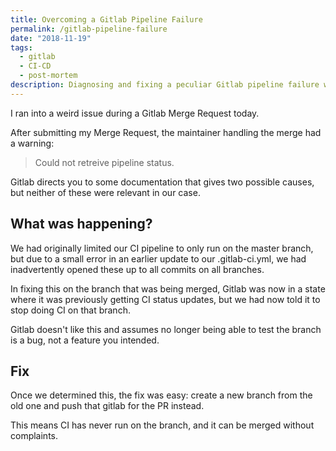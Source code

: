 ```yaml
---
title: Overcoming a Gitlab Pipeline Failure
permalink: /gitlab-pipeline-failure
date: "2018-11-19"
tags:
  - gitlab
  - CI-CD
  - post-mortem
description: Diagnosing and fixing a peculiar Gitlab pipeline failure when CI branch triggers are changed
---
```


I ran into a weird issue during a Gitlab Merge Request today.

After submitting my Merge Request, the maintainer handling the merge had a warning:

> Could not retreive pipeline status.

Gitlab directs you to some documentation that gives two possible causes, but neither of these were relevant in our case.

## What was happening?

We had originally limited our CI pipeline to only run on the master branch, but due to a small error in an earlier update to our .gitlab-ci.yml, we had inadvertently opened these up to all commits on all branches.

In fixing this on the branch that was being merged, Gitlab was now in a state where it was previously getting CI status updates, but we had now told it to stop doing CI on that branch.

Gitlab doesn't like this and assumes no longer being able to test the branch is a bug, not a feature you intended.

## Fix

Once we determined this, the fix was easy: create a new branch from the old one and push that gitlab for the PR instead.

This means CI has never run on the branch, and it can be merged without complaints.

